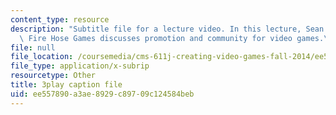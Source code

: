 ```yaml
---
content_type: resource
description: "Subtitle file for a lecture video. In this lecture, Sean Baptiste from\
  \ Fire Hose Games discusses promotion and community for video games.\t\t\t\t"
file: null
file_location: /coursemedia/cms-611j-creating-video-games-fall-2014/ee557890a3ae8929c89709c124584beb_zaabQDKK8WY.srt
file_type: application/x-subrip
resourcetype: Other
title: 3play caption file
uid: ee557890-a3ae-8929-c897-09c124584beb
---
```

